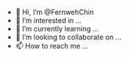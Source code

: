 - 👋 Hi, I’m @FernwehChin
- 👀 I’m interested in ...
- 🌱 I’m currently learning ...
- 💞️ I’m looking to collaborate on ...
- 📫 How to reach me ...

<!---
FernwehChin/FernwehChin is a ✨ special ✨ repository because its `README.md` (this file) appears on your GitHub profile.
You can click the Preview link to take a look at your changes.
--->
